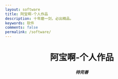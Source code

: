 ```yaml
---
layout: software
title: 阿宝啊-个人作品
description: 十年磨一剑，必出精品。
keywords: 软件
comments: false
permalink: /software/
---
```


# <center> 阿宝啊-个人作品 </center>
##### <center> 待完善 </center>
